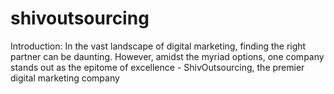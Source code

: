 # shivoutsourcing
Introduction: In the vast landscape of digital marketing, finding the right partner can be daunting. However, amidst the myriad options, one company stands out as the epitome of excellence - ShivOutsourcing, the premier digital marketing company
